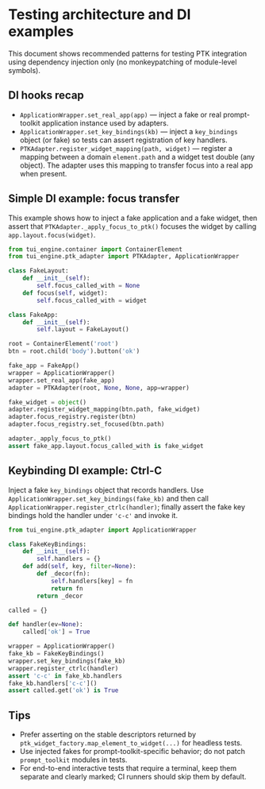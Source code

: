 # Testing architecture and DI examples

This document shows recommended patterns for testing PTK integration using
dependency injection only (no monkeypatching of module-level symbols).

## DI hooks recap

- `ApplicationWrapper.set_real_app(app)` — inject a fake or real prompt-toolkit
  application instance used by adapters.
- `ApplicationWrapper.set_key_bindings(kb)` — inject a `key_bindings` object
  (or fake) so tests can assert registration of key handlers.
- `PTKAdapter.register_widget_mapping(path, widget)` — register a mapping
  between a domain `element.path` and a widget test double (any object). The
  adapter uses this mapping to transfer focus into a real app when present.

## Simple DI example: focus transfer

This example shows how to inject a fake application and a fake widget, then
assert that `PTKAdapter._apply_focus_to_ptk()` focuses the widget by calling
`app.layout.focus(widget)`.

```py
from tui_engine.container import ContainerElement
from tui_engine.ptk_adapter import PTKAdapter, ApplicationWrapper

class FakeLayout:
    def __init__(self):
        self.focus_called_with = None
    def focus(self, widget):
        self.focus_called_with = widget

class FakeApp:
    def __init__(self):
        self.layout = FakeLayout()

root = ContainerElement('root')
btn = root.child('body').button('ok')

fake_app = FakeApp()
wrapper = ApplicationWrapper()
wrapper.set_real_app(fake_app)
adapter = PTKAdapter(root, None, None, app=wrapper)

fake_widget = object()
adapter.register_widget_mapping(btn.path, fake_widget)
adapter.focus_registry.register(btn)
adapter.focus_registry.set_focused(btn.path)

adapter._apply_focus_to_ptk()
assert fake_app.layout.focus_called_with is fake_widget
```

## Keybinding DI example: Ctrl-C

Inject a fake `key_bindings` object that records handlers. Use
`ApplicationWrapper.set_key_bindings(fake_kb)` and then call
`ApplicationWrapper.register_ctrlc(handler)`; finally assert the fake key
bindings hold the handler under `'c-c'` and invoke it.

```py
from tui_engine.ptk_adapter import ApplicationWrapper

class FakeKeyBindings:
    def __init__(self):
        self.handlers = {}
    def add(self, key, filter=None):
        def _decor(fn):
            self.handlers[key] = fn
            return fn
        return _decor

called = {}

def handler(ev=None):
    called['ok'] = True

wrapper = ApplicationWrapper()
fake_kb = FakeKeyBindings()
wrapper.set_key_bindings(fake_kb)
wrapper.register_ctrlc(handler)
assert 'c-c' in fake_kb.handlers
fake_kb.handlers['c-c']()
assert called.get('ok') is True
```

## Tips

- Prefer asserting on the stable descriptors returned by
  `ptk_widget_factory.map_element_to_widget(...)` for headless tests.
- Use injected fakes for prompt-toolkit-specific behavior; do not patch
  `prompt_toolkit` modules in tests.
- For end-to-end interactive tests that require a terminal, keep them separate
  and clearly marked; CI runners should skip them by default.
